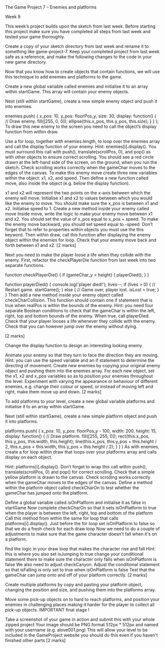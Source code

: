 The Game Project 7 – Enemies and platforms


Week 9


This week’s project builds upon the sketch from last week. Before starting this project make sure you have completed all steps from last week and tested your game thoroughly.

Create a copy of your sketch directory from last week and rename it to something like game-project-7. Keep your completed project from last week safe as a reference, and make the following changes to the code in your new game directory.

Now that you know how to create objects that contain functions, we will use this technique to add enemies and platforms to the game.

Create a new global variable called enemies and initialise it to an array within startGame. This array will contain your enemy objects.

Next (still within startGame), create a new simple enemy object and push it into enemies.

enemies.push(
    {
        x_pos: 10,
        y_pos: floorPos_y,
        size: 30,
        display: function()
        {
            // Draw enemy.
            fill([255, 0, 0]);
            ellipse(this.x_pos, this.y_pos, this.size);
        }
    }
);
To draw this new enemy to the screen you need to call the object’s display function from within draw.

Use a for loop, together with enemies.length, to loop over the enemies array and call the display function of your enemy.
Hint: enemies[i].display().
You must surround this call with push(), translate(scrollPos, 0), and pop() as with other objects to ensure correct scrolling.
You should see a red circle drawn at the left-hand side of the screen, on the ground, when you run the sketch.
Check scrolling works correctly when the gameChar moves to the edges of the canvas.
To make this enemy move create three new variables within the object: x1, x2, and speed. Then define a new function called move, also inside the object (e.g. below the display function).

x1 and x2 will represent the two points on the x-axis between which the enemy will move.
Initialise x1 and x2 to values between which you would like the enemy to move. You should make sure the x_pos is between x1 and x2.
Initialise speed to 1.
Create a new method inside your enemy called move
Inside move, write the logic to make your enemy move between x1 and x2. You should set the value of x_pos equal to x_pos + speed. To make the enemy move backward, you should set speed equal to -speed.
Don’t forget that to refer to properties within objects you must use the this keyword.
Then within draw, call this function after displaying the enemy object within the enemies for loop.
Check that your enemy move back and forth between x1 and x2.
[2 marks]

Next you need to make the player loose a life when they collide with the enemy. First, refactor the checkPlayerDie function from last week into two separate functions.

function checkPlayerDie()
{
    if (gameChar_y > height)
    {
        playerDied();
    }
}

function playerDied()
{
    console.log('player died!');
    lives--;
    if (lives > 0)
    {
        // Restart game.
        startGame();
    }
    else
    {
        // Game over, player lost.
        isLost = true;
    }
}
Then add a new method inside your enemy object called checkCharCollision. This function should contain one if statement that is true when realPos is within the bounds of the enemy.
Hint: you need four separate Boolean conditions to check that the gameChar is within the left, right, top and bottom bounds of the enemy.
When true, call playerDied.
Check that your player looses a life whenever they collide with the enemy. Check that you can however jump over the enemy without dying.

[2 marks]

Change the display function to design an interesting looking enemy.

Animate your enemy so that they turn to face the direction they are moving.
Hint: you can use the speed variable and an if statement to determine the directing of movement.
Create new enemies by copying your original enemy object and pushing them into the enemies array.
For each new object, set the x1, x2 and x_pos variables so as to position your enemies throughout the level.
Experiment with varying the appearance or behaviour of different enemies, e.g. change their colour or speed, or instead of moving left and right, make them move up and down.
[2 marks]

To add platforms to your level, create a new global variable platforms and initialise it to an array within startGame.

Next (still within startGame), create a new simple platform object and push it into platforms.

platforms.push(
    {
        x_pos: 10,
        y_pos: floorPos_y - 100,
        width: 200,
        height: 15,
        display: function()
        {
            // Draw platform.
            fill([255, 255, 0]);
            rect(this.x_pos, this.y_pos, this.width, this.height);
            line(this.x_pos,
                 this.y_pos + this.height / 2,
                 this.x_pos + this.width,
                 this.y_pos + this.height / 2);
        }
    }
)
As with enemies, create a for loop within draw that loops over your platforms array and calls display on each object.

Hint: platforms[i].display().
Don’t forget to wrap this call within push(), translate(scrollPos, 0) and pop() for correct scrolling.
Check that a simple yellow platform is drawn to the canvas.
Check scrolling works correctly when the gameChar moves to the edges of the canvas.
Define a method within the platform object called checkCharOn to test whether the gameChar has jumped onto the platform.

Define a global variable called isOnPlatform and initialise it as false in startGame
Now complete checkCharOn so that it sets isOnPlatform to true when the player is between the left, right, top and bottom of the platform
Call this method from within the same for loop that calls platforms[i].display().
Just before the for loop set isOnPlatform to false so that we do a fresh check for each draw loop
Now we need to do a couple of adjustments to make sure that the game character doesn't fall when it's on a platform.

find the logic in your draw loop that makes the character rise and fall
Hint: this is where you also set isJumping to true
change your conditional statement there to make sure the character only falls when isOnPlatform is false
We also need to adjust checkCanyon.
Adjust the conditional statement so that isFalling is only set to true when isOnPlatform is false
Test that the gameChar can jump onto and off of your platform correctly.
[2 marks]

Create multiple platforms by copy and pasting your platform object, changing the position and size, and pushing them into the platforms array.

Move some pick-up objects on to hard to reach platforms, and position your enemies in challenging places making it harder for the player to collect all pick-up objects.
IMPORTANT final stage !

Take a screenshot of your game in action and submit this with your whole zipped project
Your image should be PNG format 512px * 512px and named with your username (e.g. alove001.png)
This will allow your level to be included in the GameProject website you should do this even if you haven't finished other parts
[2 marks]